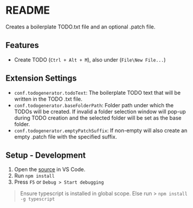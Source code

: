 # README

Creates a boilerplate TODO.txt file and an optional .patch file.

## Features

* Create TODO (`Ctrl + Alt + M`), also under (`File\New File...`)

## Extension Settings

* `conf.todogenerator.todoText`: The boilerplate TODO text that will be written in the TODO .txt file.
* `conf.todogenerator.baseFolderPath`: Folder path under which the TODOs will be created. If invalid a folder selection window will pop-up during TODO creation and the selected folder will be set as the base folder.
* `conf.todogenerator.emptyPatchSuffix`: If non-empty will also create an empty .patch file with the specified suffix.

## Setup - Development

1. Open the [source](https://github.com/Ivan-Vankov/mantistodo) in VS Code.
2. Run `npm install`
3. Press `F5` or `Debug > Start debugging`

> Ensure typescript is installed in global scope. Else run >  `npm install -g typescript`
